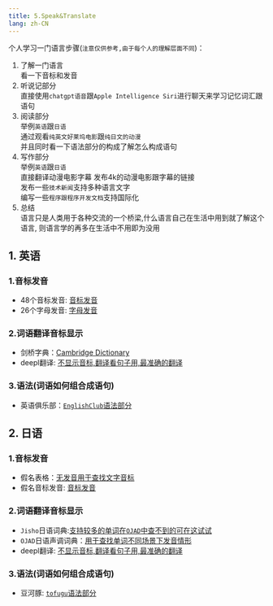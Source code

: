 ```yaml
---
title: 5.Speak&Translate    
lang: zh-CN
---
```


个人学习一门语言步骤(`注意仅供参考,由于每个人的理解层面不同`)：   
1. 了解一门语言     
   看一下音标和发音    
2. 听说记部分   
   直接使用`chatgpt语音`跟`Apple Intelligence Siri`进行聊天来学习记忆词汇跟语句      
3. 阅读部分    
   举例`英语`跟`日语`   
   通过观看`纯英文好莱坞电影`跟`纯日文的动漫`   
   并且同时看一下语法部分的构成了解怎么构成语句    
4. 写作部分   
   举例`英语`跟`日语`    
   直接翻译动漫电影字幕 发布4k的动漫电影跟字幕的链接   
   发布一些`技术新闻`支持多种语言文字           
   编写一些`程序跟程序开发文档`支持国际化     
5. 总结   
   语言只是人类用于各种交流的一个桥梁,什么语言自己在生活中用到就了解这个语言,
   则语言学的再多在生活中不用即为没用


## 1. 英语   
### 1.音标发音   
  - 48个音标发音: [音标发音](https://yingyuyinbiao.cn)    
  - 26个字母发音: [字母发音](https://www.englishclub.com/pronunciation/alphabet.php)   
### 2.词语翻译音标显示   
  - 剑桥字典：[Cambridge Dictionary](https://dictionary.cambridge.org/dictionary/english-chinese-simplified)    
  - deepl翻译: [不显示音标,翻译看句子用,最准确的翻译](https://www.deepl.com/zh/translator)    
### 3.语法(词语如何组合成语句)      
  - 英语俱乐部：[`EnglishClub`语法部分](https://www.englishclub.com/grammar/)     

## 2. 日语   
### 1.音标发音  
  - 假名表格：[无发音用于查找文字音标](https://learnthekana.com/the-hiragana-chart)   
  - 假名音标发音: [音标发音](https://www.nhk.or.jp/lesson/zh/letters/hiragana.html)
### 2.词语翻译音标显示     
  - `Jisho`日语词典:[支持较多的单词在`OJAD`中查不到的可在这试试](https://jisho.org)   
  - `OJAD`日语声调词典：[用于查找单词不同场景下发音情形](https://www.gavo.t.u-tokyo.ac.jp/ojad/chi/pages/home)      
  - deepl翻译: [不显示音标,翻译看句子用,最准确的翻译](https://www.deepl.com/zh/translator)   
### 3.语法(词语如何组合成语句)    
  - 豆河豚: [`tofugu`语法部分](https://www.tofugu.com/japanese-grammar)      




































































